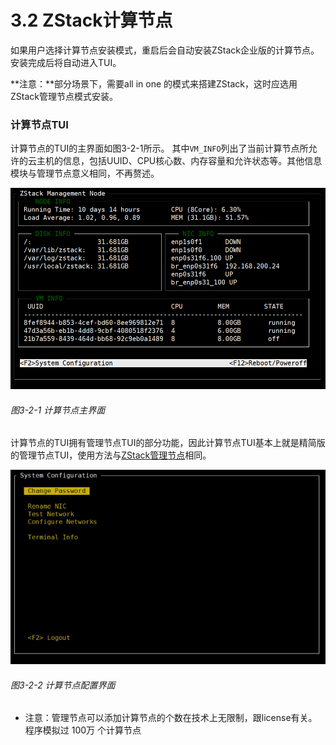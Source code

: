 # 3.2 ZStack计算节点

如果用户选择计算节点安装模式，重启后会自动安装ZStack企业版的计算节点。安装完成后将自动进入TUI。

**注意：**部分场景下，需要all in one 的模式来搭建ZStack，这时应选用ZStack管理节点模式安装。

### 计算节点TUI

计算节点的TUI的主界面如图3-2-1所示。
其中`VM_INFO`列出了当前计算节点所允许的云主机的信息，包括UUID、CPU核心数、内存容量和允许状态等。其他信息模块与管理节点意义相同，不再赘述。

![png](../images/3-2-1.png "图3-2-1 计算节点主界面")
###### 图3-2-1 计算节点主界面

计算节点的TUI拥有管理节点TUI的部分功能，因此计算节点TUI基本上就是精简版的管理节点TUI，使用方法与[ZStack管理节点](/install/mn-node.md)相同。

![png](../images/3-2-2.png "图3-2-2 计算节点配置界面")
###### 图3-2-2 计算节点配置界面

* 注意：管理节点可以添加计算节点的个数在技术上无限制，跟license有关。程序模拟过 100万 个计算节点